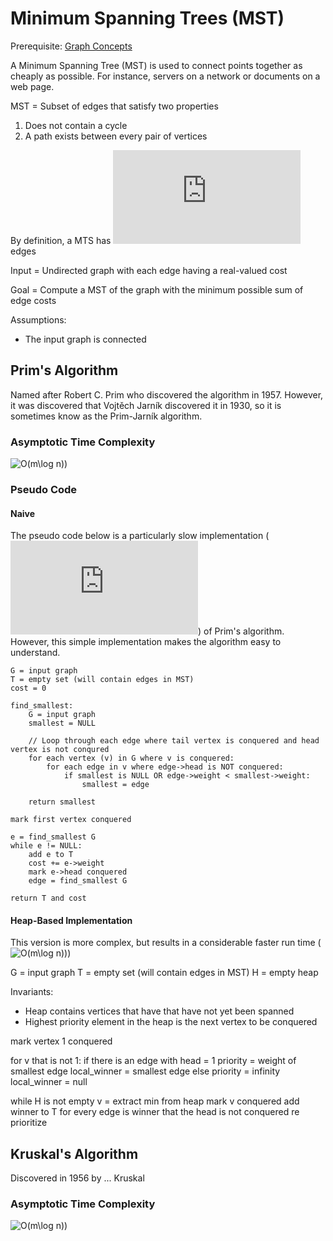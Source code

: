 # Minimum Spanning Trees (MST)
Prerequisite: [Graph Concepts](../graph_concepts)

A Minimum Spanning Tree (MST) is used to connect points together as cheaply as
possible. For instance, servers on a network or documents on a web page.

MST = Subset of edges that satisfy two properties
1. Does not contain a cycle
1. A path exists between every pair of vertices

By definition, a MTS has ![n-1](https://latex.codecogs.com/gif.latex?n-1) edges

Input = Undirected graph with each edge having a real-valued cost

Goal = Compute a MST of the graph with the minimum possible sum of edge costs

Assumptions:
- The input graph is connected

## Prim's Algorithm
Named after Robert C. Prim who discovered the algorithm in 1957. However, it was
discovered that Vojtěch Jarník discovered it in 1930, so it is sometimes know as
the Prim-Jarník algorithm.

### Asymptotic Time Complexity
![O(m\log n))](https://latex.codecogs.com/gif.latex?O(m\log&space;n))

### Pseudo Code

#### Naive 
The pseudo code below is a particularly slow implementation
(![O(mn)](https://latex.codecogs.com/gif.latex?O(mn))) of Prim's algorithm.
However, this simple implementation makes the algorithm easy to understand.

```pseudeo
G = input graph
T = empty set (will contain edges in MST)
cost = 0

find_smallest:
    G = input graph
    smallest = NULL

    // Loop through each edge where tail vertex is conquered and head vertex is not conqured
    for each vertex (v) in G where v is conquered:
        for each edge in v where edge->head is NOT conquered:
            if smallest is NULL OR edge->weight < smallest->weight:
                smallest = edge

    return smallest

mark first vertex conquered

e = find_smallest G
while e != NULL:
    add e to T
    cost += e->weight
    mark e->head conquered
    edge = find_smallest G

return T and cost
```

#### Heap-Based Implementation
This version is more complex, but results in a considerable faster run time
(![O(m\log n))](https://latex.codecogs.com/gif.latex?O(m\log&space;n)))

G = input graph
T = empty set (will contain edges in MST)
H = empty heap

Invariants:
- Heap contains vertices that have that have not yet been spanned
- Highest priority element in the heap is the next vertex to be conquered

mark vertex 1 conquered

for v that is not 1:
    if there is an edge with head = 1
        priority = weight of smallest edge 
        local_winner = smallest edge
    else
        priority = infinity
        local_winner = null

while H is not empty
    v = extract min from heap
    mark v conquered
    add winner to T
    for every edge is winner that the head is not conquered
        re prioritize



## Kruskal's Algorithm
Discovered in 1956 by ... Kruskal

### Asymptotic Time Complexity
![O(m\log n))](https://latex.codecogs.com/gif.latex?O(m\log&space;n))

